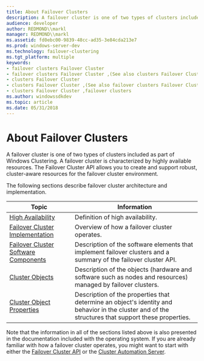 ```yaml
---
title: About Failover Clusters
description: A failover cluster is one of two types of clusters included as part of Windows Clustering.
audience: developer
author: REDMOND\\markl
manager: REDMOND\\markl
ms.assetid: fd0ebc00-9839-48cc-ad35-3e84cda213e7
ms.prod: windows-server-dev
ms.technology: failover-clustering
ms.tgt_platform: multiple
keywords:
- failover clusters Failover Cluster
- failover clusters Failover Cluster ,(See also clusters Failover Cluster ) failover clusters Failover Cluster ,about
- clusters Failover Cluster
- clusters Failover Cluster ,(See also failover clusters Failover Cluster )
- clusters Failover Cluster ,failover clusters
ms.author: windowssdkdev
ms.topic: article
ms.date: 05/31/2018
---
```


# About Failover Clusters

A failover cluster is one of two types of clusters included as part of Windows Clustering. A failover cluster is characterized by highly available resources. The Failover Cluster API allows you to create and support robust, cluster-aware resources for the failover cluster environment.

The following sections describe failover cluster architecture and implementation.



| Topic                                                                                     | Information                                                                                                                                                   |
|-------------------------------------------------------------------------------------------|---------------------------------------------------------------------------------------------------------------------------------------------------------------|
| [High Availability](high-availability.md)<br/>                                     | Definition of high availability.<br/>                                                                                                                   |
| [Failover Cluster Implementation](server-cluster-implementation.md)<br/>           | Overview of how a failover cluster operates.<br/>                                                                                                       |
| [Failover Cluster Software Components](server-cluster-software-components.md)<br/> | Description of the software elements that implement failover clusters and a summary of the failover cluster API.<br/>                                   |
| [Cluster Objects](cluster-objects.md)<br/>                                         | Description of the objects (hardware and software such as nodes and resources) managed by failover clusters.<br/>                                       |
| [Cluster Object Properties](cluster-object-properties.md)<br/>                     | Description of the properties that determine an object's identity and behavior in the cluster and of the structures that support these properties.<br/> |



 

Note that the information in all of the sections listed above is also presented in the documentation included with the operating system. If you are already familiar with how a failover cluster operates, you might want to start with either the [Failover Cluster API](the-server-cluster-api.md) or the [Cluster Automation Server](https://msdn.microsoft.com/library/aa372940).

 

 





